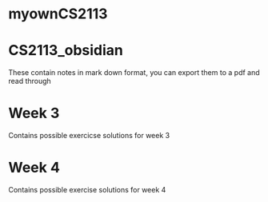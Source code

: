 # myownCS2113

# CS2113_obsidian

These contain notes in mark down format, you can export them to a pdf and read through

# Week 3
Contains possible exercicse solutions for week 3


# Week 4
Contains possible exercise solutions for week 4
